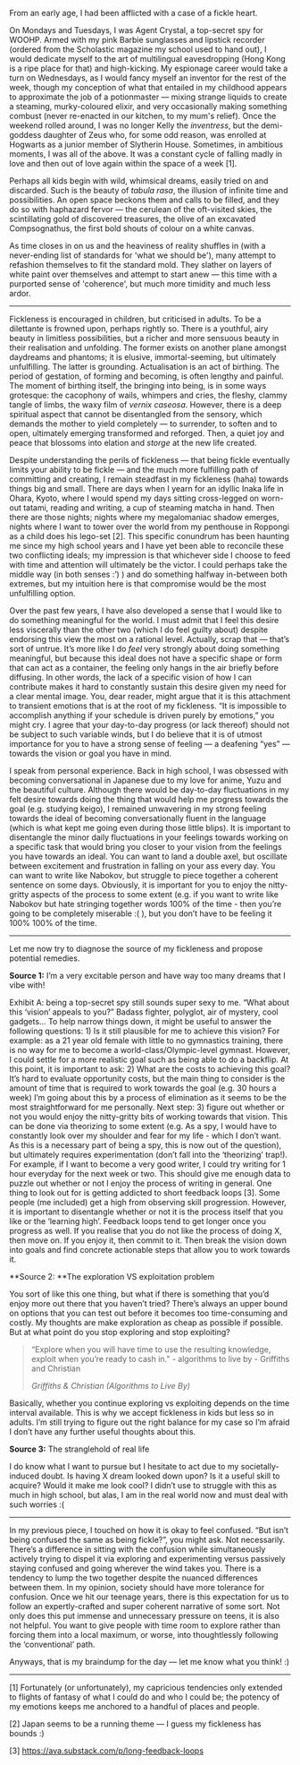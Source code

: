 From an early age, I had been afflicted with a case of a fickle heart. 

On Mondays and Tuesdays, I was Agent Crystal, a top-secret spy for WOOHP. Armed with my pink Barbie sunglasses and lipstick recorder (ordered from the Scholastic magazine my school used to hand out), I would dedicate myself to the art of multilingual eavesdropping (Hong Kong is a ripe place for that) and high-kicking. My espionage career would take a turn on Wednesdays, as I would fancy myself an inventor for the rest of the week, though my conception of what that entailed in my childhood appears to approximate the job of a potionmaster — mixing strange liquids to create a steaming, murky-coloured elixir, and very occasionally making something combust (never re-enacted in our kitchen, to my mum's relief). Once the weekend rolled around, I was no longer Kelly the _inventress_, but the demi-goddess daughter of Zeus who, for some odd reason, was enrolled at Hogwarts as a junior member of Slytherin House. Sometimes, in ambitious moments, I was all of the above. It was a constant cycle of falling madly in love and then out of love again within the space of a week [1]. 

Perhaps all kids begin with wild, whimsical dreams, easily tried on and discarded. Such is the beauty of _tabula rasa_, the illusion of infinite time and possibilities. An open space beckons them and calls to be filled, and they do so with haphazard fervor — the cerulean of the oft-visited skies, the scintillating gold of discovered treasures, the olive of an excavated Compsognathus, the first bold shouts of colour on a white canvas. 

As time closes in on us and the heaviness of reality shuffles in (with a never-ending list of standards for 'what we should be'), many attempt to refashion themselves to fit the standard mold. They slather on layers of white paint over themselves and attempt to start anew — this time with a purported sense of 'coherence', but much more timidity and much less ardor.

***

Fickleness is encouraged in children, but criticised in adults. To be a dilettante is frowned upon, perhaps rightly so. There is a youthful, airy beauty in limitless possibilities, but a richer and more sensuous beauty in their realisation and unfolding. The former exists on another plane amongst daydreams and phantoms; it is elusive, immortal-seeming, but ultimately unfulfilling. The latter is grounding. Actualisation is an act of birthing. The period of gestation, of forming and becoming, is often lengthy and painful. The moment of birthing itself, the bringing into being, is in some ways grotesque: the cacophony of wails, whimpers and cries, the fleshy, clammy tangle of limbs, the waxy film of _vernix caseosa_. However, there is a deep spiritual aspect that cannot be disentangled from the sensory, which demands the mother to yield completely — to surrender, to soften and to open, ultimately emerging transformed and reforged. Then, a quiet joy and peace that blossoms into elation and _storge_ at the new life created. 

Despite understanding the perils of fickleness — that being fickle eventually limits your ability to be fickle — and the much more fulfilling path of committing and creating, I remain steadfast in my fickleness (haha) towards things big and small. There are days when I yearn for an idyllic Inaka life in Ohara, Kyoto, where I would spend my days sitting cross-legged on worn-out tatami, reading and writing, a cup of steaming matcha in hand. Then there are those nights; nights where my megalomaniac shadow emerges, nights where I want to tower over the world from my penthouse in Roppongi as a child does his lego-set [2]. This specific conundrum has been haunting me since my high school years and I have yet been able to reconcile these two conflicting ideals; my impression is that whichever side I choose to feed with time and attention will ultimately be the victor. I could perhaps take the middle way (in both senses :’) ) and do something halfway in-between both extremes, but my intuition here is that compromise would be the most unfulfilling option. 

Over the past few years, I have also developed a sense that I would like to do something meaningful for the world. I must admit that I feel this desire less viscerally than the other two (which I do feel guilty about) despite endorsing this view the most on a rational level. Actually, scrap that —  that’s sort of untrue. It’s more like I do _feel_ very strongly about doing something meaningful, but because this ideal does not have a specific shape or form that can act as a container, the feeling only hangs in the air briefly before diffusing. In other words, the lack of a specific vision of how I can contribute makes it hard to constantly sustain this desire given my need for a clear mental image. You, dear reader, might argue that it is this attachment to transient emotions that is at the root of my fickleness. “It is impossible to accomplish anything if your schedule is driven purely by emotions,” you might cry. I agree that your day-to-day progress (or lack thereof) should not be subject to such variable winds, but I do believe that it is of utmost importance for you to have a strong sense of feeling — a deafening “yes” — towards the vision or goal you have in mind.

I speak from personal experience. Back in high school, I was obsessed with becoming conversational in Japanese due to my love for anime, Yuzu and the beautiful culture. Although there would be day-to-day fluctuations in my felt desire towards doing the thing that would help me progress towards the goal (e.g. studying keigo), I remained unwavering in my strong feeling towards the ideal of becoming conversationally fluent in the language (which is what kept me going even during those little blips). It is important to disentangle the minor daily fluctuations in your feelings towards working on a specific task that would bring you closer to your vision from the feelings you have towards an ideal. You can want to land a double axel, but oscillate between excitement and frustration in falling on your ass every day. You can want to write like Nabokov, but struggle to piece together a coherent sentence on some days. Obviously, it is important for you to enjoy the nitty-gritty aspects of the process to some extent (e.g. if you want to write like Nabokov but hate stringing together words 100% of the time - then you’re going to be completely miserable :( ), but you don’t have to be feeling it 100% 100% of the time. 

***

Let me now try to diagnose the source of my fickleness and propose potential remedies. 

**Source 1:** I’m a very excitable person and have way too many dreams that I vibe with!

Exhibit A: being a top-secret spy still sounds super sexy to me. “What about this ‘vision’ appeals to you?” Badass fighter, polyglot, air of mystery, cool gadgets… To help narrow things down, it might be useful to answer the following questions: 1) Is it still plausible for me to achieve this vision? For example: as a 21 year old female with little to no gymnastics training, there is no way for me to become a world-class/Olympic-level gymnast. However, I could settle for a more realistic goal such as being able to do a backflip. At this point, it is important to ask: 2) What are the costs to achieving this goal? It’s hard to evaluate opportunity costs, but the main thing to consider is the amount of time that is required to work towards the goal (e.g. 30 hours a week) I’m going about this by a process of elimination as it seems to be the most straightforward for me personally. Next step: 3) figure out whether or not you would enjoy the nitty-gritty bits of working towards that vision. This can be done via theorizing to some extent (e.g. As a spy, I would have to constantly look over my shoulder and fear for my life - which I don’t want. As this is a necessary part of being a spy, this is now out of the question), but ultimately requires experimentation (don’t fall into the ‘theorizing’ trap!). For example, if I want to become a very good writer, I could try writing for 1 hour everyday for the next week or two. This should give me enough data to puzzle out whether or not I enjoy the process of writing in general. One thing to look out for is getting addicted to short feedback loops [3]. Some people (me included) get a high from observing skill progression. However, it is important to disentangle whether or not it is the process itself that you like or the ‘learning high’. Feedback loops tend to get longer once you progress as well. If you realise that you do not like the process of doing X, then move on. If you enjoy it, then commit to it. Then break the vision down into goals and find concrete actionable steps that allow you to work towards it. 

**Source 2: **The exploration VS exploitation problem

You sort of like this one thing, but what if there is something that you’d enjoy more out there that you haven’t tried? There’s always an upper bound on options that you can test out before it becomes too time-consuming and costly. My thoughts are make exploration as cheap as possible if possible. But at what point do you stop exploring and stop exploiting? 

> “Explore when you will have time to use the resulting knowledge, exploit when you’re ready to cash in.” - algorithms to live by - Griffiths and Christian
>
> <cite>Griffiths & Christian (Algorithms to Live By)</cite>

Basically, whether you continue exploring vs exploiting depends on the time interval available. This is why we accept fickleness in kids but less so in adults. I’m still trying to figure out the right balance for my case so I’m afraid I don’t have any further useful thoughts about this. 

**Source 3:** The stranglehold of real life

I do know what I want to pursue but I hesitate to act due to my societally-induced doubt. Is having X dream looked down upon? Is it a useful skill to acquire? Would it make me look cool? I didn’t use to struggle with this as much in high school, but alas, I am in the real world now and must deal with such worries :(  

***

In my previous piece, I touched on how it is okay to feel confused. “But isn’t being confused the same as being fickle?”, you might ask. Not necessarily. There’s a difference in sitting with the confusion while simultaneously actively trying to dispel it via exploring and experimenting versus passively staying confused and going wherever the wind takes you. There is a tendency to lump the two together despite the nuanced differences between them. In my opinion, society should have more tolerance for confusion. Once we hit our teenage years, there is this expectation for us to follow an expertly-crafted and super coherent narrative of some sort. Not only does this put immense and unnecessary pressure on teens, it is also not helpful. You want to give people with time room to explore rather than forcing them into a local maximum, or worse, into thoughtlessly following the ‘conventional’ path. 

Anyways, that is my braindump for the day — let me know what you think! :)

***

[1]  Fortunately (or unfortunately), my capricious tendencies only extended to flights of fantasy of what I could do and who I could be; the potency of my emotions keeps me anchored to a handful of places and people.

[2]  Japan seems to be a running theme — I guess my fickleness has bounds :) 

[3] https://ava.substack.com/p/long-feedback-loops















